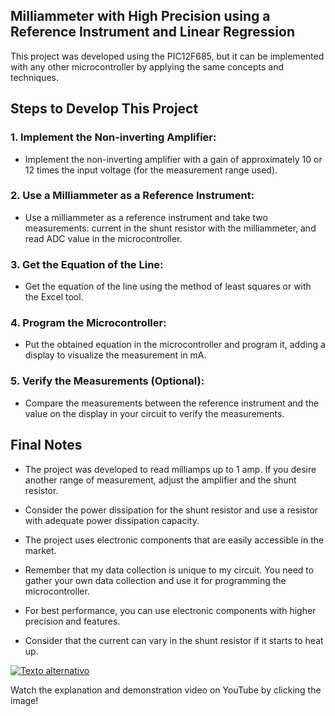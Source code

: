 ## Milliammeter with High Precision using a Reference Instrument and Linear Regression

This project was developed using the PIC12F685, but it can be implemented with any other microcontroller by applying the same concepts and techniques.

## Steps to Develop This Project

### 1. Implement the Non-inverting Amplifier:

- Implement the non-inverting amplifier with a gain of approximately 10 or 12 times the input voltage (for the measurement range used).

### 2. Use a Milliammeter as a Reference Instrument:

- Use a milliammeter as a reference instrument and take two measurements: current in the shunt resistor with the milliammeter, and read ADC value in the microcontroller.

### 3. Get the Equation of the Line:

- Get the equation of the line using the method of least squares or with the Excel tool.

### 4. Program the Microcontroller:

- Put the obtained equation in the microcontroller and program it, adding a display to visualize the measurement in mA.

### 5. Verify the Measurements (Optional):

- Compare the measurements between the reference instrument and the value on the display in your circuit to verify the measurements.


## Final Notes

- The project was developed to read milliamps up to 1 amp. If you desire another range of measurement, adjust the amplifier and the shunt resistor.

- Consider the power dissipation for the shunt resistor and use a resistor with adequate power dissipation capacity.

- The project uses electronic components that are easily accessible in the market.

- Remember that my data collection is unique to my circuit. You need to gather your own data collection and use it for programming the microcontroller.

- For best performance, you can use electronic components with higher precision and features.

- Consider that the current can vary in the shunt resistor if it starts to heat up.


[![Texto alternativo](https://img.youtube.com/vi/xf6562S__Sg/maxresdefault.jpg)](https://www.youtube.com/watch?v=xf6562S__Sg)

Watch the explanation and demonstration video on YouTube by clicking the image!
